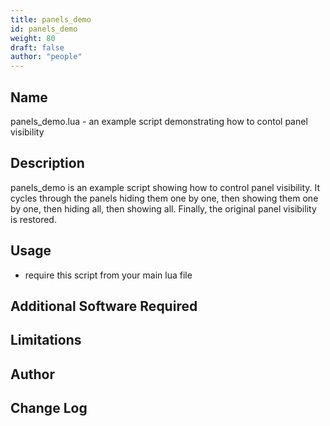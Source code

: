 ```yaml
---
title: panels_demo
id: panels_demo
weight: 80
draft: false
author: "people"
---
```


## Name

panels_demo.lua - an example script demonstrating how to contol panel visibility

## Description

panels_demo is an example script showing how to control panel visibility.  It cycles
through the panels hiding them one by one, then showing them one by one, then 
hiding all, then showing all.  Finally, the original panel visibility is restored.

## Usage

* require this script from your main lua file

## Additional Software Required


## Limitations


## Author


## Change Log
